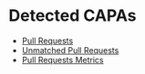 # Detected CAPAs

* [Pull Requests](https://drive.google.com/file/d/1h5lHwRYeU1Zss0-hnlNrbTFZtdD2IMBO/view?usp=sharing)
* [Unmatched Pull Requests](https://drive.google.com/file/d/1-IxWKqdD7rAUvm2K5s95-71pIcdmMqWY/view?usp=sharing)
* [Pull Requests Metrics](https://drive.google.com/file/d/1yjbvjFg-8kT895EZWUUVH9_nD9Y_T_gs/view?usp=sharing)
